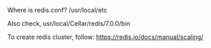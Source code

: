 Where is redis.conf?
    /usr/local/etc

Also check,
usr/local/Cellar/redis/7.0.0/bin

To create redis cluster, follow: https://redis.io/docs/manual/scaling/ 
